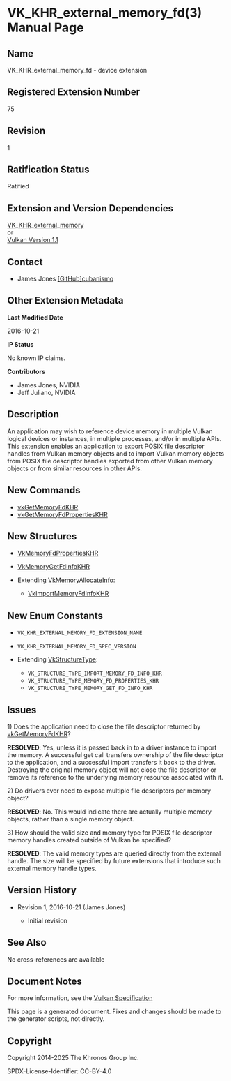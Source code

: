 # VK\_KHR\_external\_memory\_fd(3) Manual Page

## Name

VK\_KHR\_external\_memory\_fd - device extension



## [](#_registered_extension_number)Registered Extension Number

75

## [](#_revision)Revision

1

## [](#_ratification_status)Ratification Status

Ratified

## [](#_extension_and_version_dependencies)Extension and Version Dependencies

[VK\_KHR\_external\_memory](https://registry.khronos.org/vulkan/specs/latest/man/html/VK_KHR_external_memory.html)  
or  
[Vulkan Version 1.1](#versions-1.1)

## [](#_contact)Contact

- James Jones [\[GitHub\]cubanismo](https://github.com/KhronosGroup/Vulkan-Docs/issues/new?body=%5BVK_KHR_external_memory_fd%5D%20%40cubanismo%0A%2AHere%20describe%20the%20issue%20or%20question%20you%20have%20about%20the%20VK_KHR_external_memory_fd%20extension%2A)

## [](#_other_extension_metadata)Other Extension Metadata

**Last Modified Date**

2016-10-21

**IP Status**

No known IP claims.

**Contributors**

- James Jones, NVIDIA
- Jeff Juliano, NVIDIA

## [](#_description)Description

An application may wish to reference device memory in multiple Vulkan logical devices or instances, in multiple processes, and/or in multiple APIs. This extension enables an application to export POSIX file descriptor handles from Vulkan memory objects and to import Vulkan memory objects from POSIX file descriptor handles exported from other Vulkan memory objects or from similar resources in other APIs.

## [](#_new_commands)New Commands

- [vkGetMemoryFdKHR](https://registry.khronos.org/vulkan/specs/latest/man/html/vkGetMemoryFdKHR.html)
- [vkGetMemoryFdPropertiesKHR](https://registry.khronos.org/vulkan/specs/latest/man/html/vkGetMemoryFdPropertiesKHR.html)

## [](#_new_structures)New Structures

- [VkMemoryFdPropertiesKHR](https://registry.khronos.org/vulkan/specs/latest/man/html/VkMemoryFdPropertiesKHR.html)
- [VkMemoryGetFdInfoKHR](https://registry.khronos.org/vulkan/specs/latest/man/html/VkMemoryGetFdInfoKHR.html)
- Extending [VkMemoryAllocateInfo](https://registry.khronos.org/vulkan/specs/latest/man/html/VkMemoryAllocateInfo.html):
  
  - [VkImportMemoryFdInfoKHR](https://registry.khronos.org/vulkan/specs/latest/man/html/VkImportMemoryFdInfoKHR.html)

## [](#_new_enum_constants)New Enum Constants

- `VK_KHR_EXTERNAL_MEMORY_FD_EXTENSION_NAME`
- `VK_KHR_EXTERNAL_MEMORY_FD_SPEC_VERSION`
- Extending [VkStructureType](https://registry.khronos.org/vulkan/specs/latest/man/html/VkStructureType.html):
  
  - `VK_STRUCTURE_TYPE_IMPORT_MEMORY_FD_INFO_KHR`
  - `VK_STRUCTURE_TYPE_MEMORY_FD_PROPERTIES_KHR`
  - `VK_STRUCTURE_TYPE_MEMORY_GET_FD_INFO_KHR`

## [](#_issues)Issues

1\) Does the application need to close the file descriptor returned by [vkGetMemoryFdKHR](https://registry.khronos.org/vulkan/specs/latest/man/html/vkGetMemoryFdKHR.html)?

**RESOLVED**: Yes, unless it is passed back in to a driver instance to import the memory. A successful get call transfers ownership of the file descriptor to the application, and a successful import transfers it back to the driver. Destroying the original memory object will not close the file descriptor or remove its reference to the underlying memory resource associated with it.

2\) Do drivers ever need to expose multiple file descriptors per memory object?

**RESOLVED**: No. This would indicate there are actually multiple memory objects, rather than a single memory object.

3\) How should the valid size and memory type for POSIX file descriptor memory handles created outside of Vulkan be specified?

**RESOLVED**: The valid memory types are queried directly from the external handle. The size will be specified by future extensions that introduce such external memory handle types.

## [](#_version_history)Version History

- Revision 1, 2016-10-21 (James Jones)
  
  - Initial revision

## [](#_see_also)See Also

No cross-references are available

## [](#_document_notes)Document Notes

For more information, see the [Vulkan Specification](https://registry.khronos.org/vulkan/specs/latest/html/vkspec.html#VK_KHR_external_memory_fd)

This page is a generated document. Fixes and changes should be made to the generator scripts, not directly.

## [](#_copyright)Copyright

Copyright 2014-2025 The Khronos Group Inc.

SPDX-License-Identifier: CC-BY-4.0